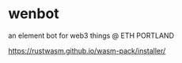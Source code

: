 # wenbot
an element bot for web3 things @ ETH PORTLAND

https://rustwasm.github.io/wasm-pack/installer/